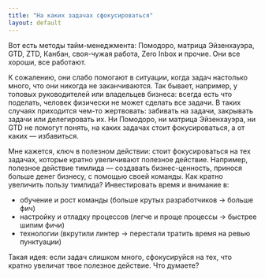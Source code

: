 ```yaml
---
title: "На каких задачах сфокусироваться"
layout: default
---
```


Вот есть методы тайм-менеджмента: Помодоро, матрица Эйзенхауэра, GTD, ZTD, Канбан, своя-чужая работа, Zero Inbox и прочие. Они все хороши, все работают.

К сожалению, они слабо помогают в ситуации, когда задач настолько много, что они никогда не заканчиваются. Так бывает, например, у топовых руководителей или владельцев бизнеса: всегда есть что поделать, человек физически не может сделать все задачи. В таких случаях приходится чем-то жертвовать: забивать на задачи, закрывать задачи или делегировать их. Ни Помодоро, ни матрица Эйзенхауэра, ни GTD не помогут понять, на каких задачах стоит фокусироваться, а от каких — избавиться.

Мне кажется, ключ в полезном действии: стоит фокусироваться на тех задачах, которые кратно увеличивают полезное действие. Например, полезное действие тимлида — создавать бизнес-ценность, принося больше денег бизнесу, с помощью своей команды. Как кратно увеличить пользу тимлида? Инвестировать время и внимание в:

* обучение и рост команды (больше крутых разработчиков → больше фич)
* настройку и отладку процессов (легче и проще процессы → быстрее шипим фичи)
* технологии (вкрутили линтер → перестали тратить время на ревью пунктуации)

Такая идея: если задач слишком много, сфокусируйся на тех, что кратно увеличат твое полезное действие. Что думаете?
